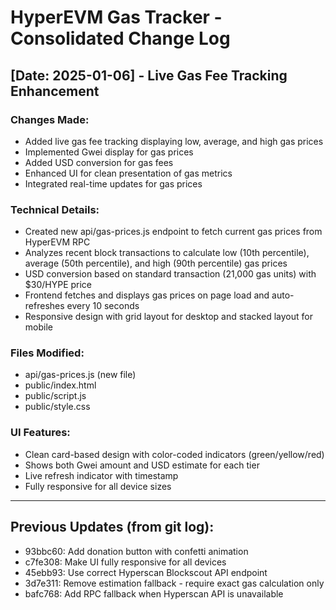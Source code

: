# HyperEVM Gas Tracker - Consolidated Change Log

## [Date: 2025-01-06] - Live Gas Fee Tracking Enhancement

### Changes Made:
- Added live gas fee tracking displaying low, average, and high gas prices
- Implemented Gwei display for gas prices
- Added USD conversion for gas fees
- Enhanced UI for clean presentation of gas metrics
- Integrated real-time updates for gas prices

### Technical Details:
- Created new api/gas-prices.js endpoint to fetch current gas prices from HyperEVM RPC
- Analyzes recent block transactions to calculate low (10th percentile), average (50th percentile), and high (90th percentile) gas prices
- USD conversion based on standard transaction (21,000 gas units) with $30/HYPE price
- Frontend fetches and displays gas prices on page load and auto-refreshes every 10 seconds
- Responsive design with grid layout for desktop and stacked layout for mobile

### Files Modified:
- api/gas-prices.js (new file)
- public/index.html
- public/script.js
- public/style.css

### UI Features:
- Clean card-based design with color-coded indicators (green/yellow/red)
- Shows both Gwei amount and USD estimate for each tier
- Live refresh indicator with timestamp
- Fully responsive for all device sizes

---

## Previous Updates (from git log):
- 93bbc60: Add donation button with confetti animation
- c7fe308: Make UI fully responsive for all devices
- 45ebb93: Use correct Hyperscan Blockscout API endpoint
- 3d7e311: Remove estimation fallback - require exact gas calculation only
- bafc768: Add RPC fallback when Hyperscan API is unavailable